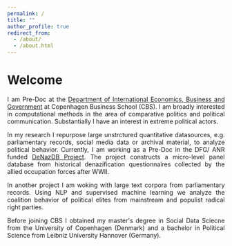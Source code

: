```yaml
---
permalink: /
title: ""
author_profile: true
redirect_from: 
  - /about/
  - /about.html
---
```


Welcome
===============
<p style='text-align: justify;'> I am Pre-Doc at the <a href="https://www.cbs.dk/en/research/departments-and-centres/department-of-international-economics-government-and-business/staff/dregb">Department of International Economics, Business and Government</a> at Copenhagen Business School (CBS). I am broadly interested in computational methods in the area of comparative politics and political communication. Substantially I have an interest in extreme political actors. </p>

<p style='text-align: justify;'> In my research I repurpose large unstrctured quantitative datasources, e.g. parliamentary records, social media data or archival material, to analyze political behavior. Currently, I am working as a Pre-Doc in the DFG/ ANR funded <a href="https://www.janstuckatz.com/denazdb">DeNazDB Project</a>. The project constructs a micro-level panel database from historical denazification questionnaires collected by the allied occupation forces after WWII.</p>

<p style='text-align: justify;'> In another project I am woking with large text corpora from parliamentary records. Using NLP and supervised machine learning we analyze the coalition behavior of political elites from mainstream and populist radical right parties. </p>

<p style='text-align: justify;'> Before joining CBS I obtained my master's degree in Social Data Sciecne from the University of Copenhagen (Denmark) and a bachelor in Political Science from Leibniz University Hannover (Germany). </p>

